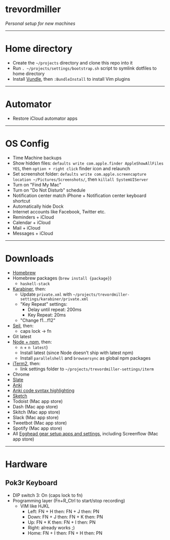 # trevordmiller

_Personal setup for new machines_

---

# Home directory

- Create the `~/projects` directory and clone this repo into it
- Run `. ~/projects/settings/bootstrap.sh` script to symlink dotfiles to home directory
- Install [Vundle](https://github.com/VundleVim/Vundle.vim), then `:BundleInstall` to install Vim plugins

---

# Automator

- Restore iCloud automator apps

---

# OS Config

- Time Machine backups
- Show hidden files: `defaults write com.apple.finder AppleShowAllFiles YES`, then `option + right click` finder icon and relaunch
- Set screenshot folder: `defaults write com.apple.screencapture location ~/Pictures/Screenshots/`, then `killall SystemUIServer`
- Turn on "Find My Mac"
- Turn on "Do Not Disturb" schedule
- Notification center match iPhone + Notification center keyboard shortcut
- Automatically hide Dock
- Internet accounts like Facebook, Twitter etc.
- Reminders + iCloud
- Calendar + iCloud
- Mail + iCloud
- Messages + iCloud

---

# Downloads

- [Homebrew](http://brew.sh/)
- Homebrew packages (`brew install {package}`)
  - `haskell-stack`
- [Karabiner](https://pqrs.org/osx/karabiner/index.html.en), then:
    - Update `private.xml` with `~/projects/trevordmiller-settings/karabiner/private.xml`
    - "Key Repeat" settings:
        - Delay until repeat: 200ms
        - Key Repeat: 20ms
    - "Change f1...f12"
- [Seil](https://pqrs.org/osx/karabiner/seil.html.en), then:
    - caps lock -> fn
- Git latest
- [Node + npm](https://nodejs.org), then:
    - `n` + `n latest`)
    - Install latest (since Node doesn't ship with latest npm)
    - Install `parallelshell` and `browsersync` as global npm packages
- [iTerm2](https://www.iterm2.com/), then:
    - link settings folder to `~/projects/trevordmiller-settings/iterm`
- Chrome
- [Slate](https://github.com/jigish/slate)
- [Anki](http://ankisrs.net/)
- [Anki code syntax highlighting](https://ankiweb.net/shared/info/1463041493)
- [Sketch](https://www.sketchapp.com/)
- Todoist (Mac app store)
- Dash (Mac app store)
- Skitch (Mac app store)
- Slack (Mac app store)
- Tweetbot (Mac app store)
- Spotify (Mac app store)
- All [Egghead gear setup apps and settings](https://trello.com/c/Emwk89vh/158-gear-setup), including Screenflow (Mac app store)

---

# Hardware

## Pok3r Keyboard

- DIP switch 3: On (caps lock to fn)
- Programming layer (Fn+R_Ctrl to start/stop recording)
  - VIM like HJKL
    - Left: FN + H then: FN + J then: PN
    - Down: FN + J then: FN + K then: PN
    - Up: FN + K then: FN + I then: PN
    - Right: already works ;)
    - Home: FN + I then: FN + H then: PN
